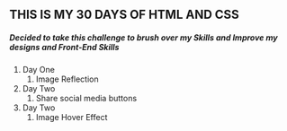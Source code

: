 ## THIS IS MY 30 DAYS OF HTML AND CSS


##### Decided to take this challenge to brush over my Skills and Improve my designs and Front-End Skills

1. Day One 
    1. Image Reflection
2. Day Two
    1. Share social media buttons
3. Day Two
    1. Image Hover Effect
